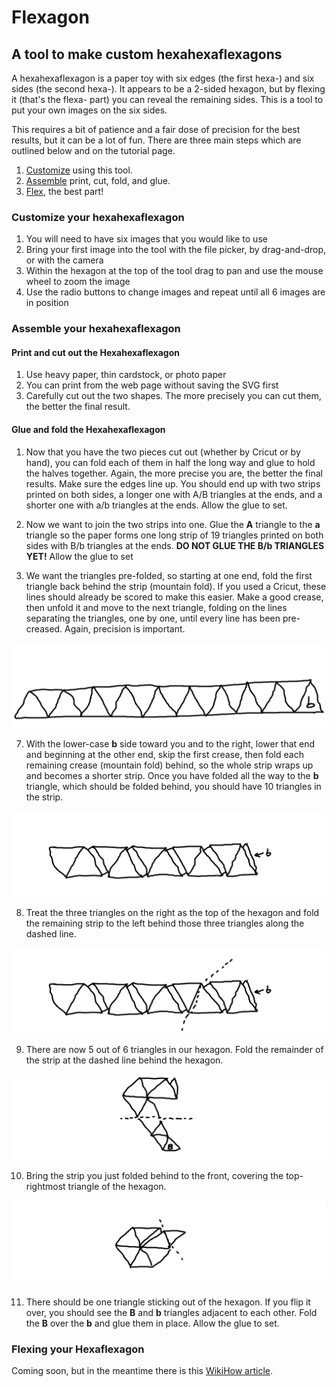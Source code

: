 # Flexagon

## A tool to make custom hexahexaflexagons

A hexahexaflexagon is a paper toy with six edges (the first hexa-) and six sides (the second hexa-). It appears to be a 2-sided hexagon, but by flexing it (that's the flexa- part) you can reveal the remaining sides. This is a tool to put your own images on the six sides.

This requires a bit of patience and a fair dose of precision for the best results, but it can be a lot of fun. There are three main steps which are outlined below and on the tutorial page.

1. [Customize](#Customize-your-hexahexaflexagon) using this tool.
2. [Assemble](#Assemble-your-hexahexaflexagon) print, cut, fold, and glue.
3. [Flex](#Flex-your-hexahexaflexagon), the best part!

### Customize your hexahexaflexagon

1. You will need to have six images that you would like to use
2. Bring your first image into the tool with the file picker, by drag-and-drop, or with the camera
3. Within the hexagon at the top of the tool drag to pan and use the mouse wheel to zoom the image
4. Use the radio buttons to change images and repeat until all 6 images are in position

### Assemble your hexahexaflexagon

#### Print and cut out the Hexahexaflexagon

1. Use heavy paper, thin cardstock, or photo paper
2. You can print from the web page without saving the SVG first
3. Carefully cut out the two shapes. The more precisely you can cut them, the better the final result.

#### Glue and fold the Hexahexaflexagon

1. Now that you have the two pieces cut out (whether by Cricut or by hand), you can fold each of them in half the long way and glue to hold the halves together. Again, the more precise you are, the better the final results. Make sure the edges line up. You should end up with two strips printed on both sides, a longer one with A/B triangles at the ends, and a shorter one with a/b triangles at the ends. Allow the glue to set.

2. Now we want to join the two strips into one. Glue the **A** triangle to the **a** triangle so the paper forms one long strip of 19 triangles printed on both sides with B/b triangles at the ends. **DO NOT GLUE THE B/b TRIANGLES YET!** Allow the glue to set

3. We want the triangles pre-folded, so starting at one end, fold the first triangle back behind the strip (mountain fold). If you used a Cricut, these lines should already be scored to make this easier. Make a good crease, then unfold it and move to the next triangle, folding on the lines separating the triangles, one by one, until every line has been pre-creased. Again, precision is important.

![Wrapping the hexahexaflexagon](images/hexahexaflexagon0.png)

7. With the lower-case **b** side toward you and to the right, lower that end and beginning at the other end, skip the first crease, then fold each remaining crease (mountain fold) behind, so the whole strip wraps up and becomes a shorter strip. Once you have folded all the way to the **b** triangle, which should be folded behind, you should have 10 triangles in the strip.

![Beginning the hexagon folds](images/hexahexaflexagon1.png)

8. Treat the three triangles on the right as the top of the hexagon and fold the remaining strip to the left behind those three triangles along the dashed line.

![Continuing to fold the hexagon](images/hexahexaflexagon2.png)

9. There are now 5 out of 6 triangles in our hexagon. Fold the remainder of the strip at the dashed line behind the hexagon.

![Hexagon nearly complete](images/hexahexaflexagon3.png)

10. Bring the strip you just folded behind to the front, covering the top-rightmost triangle of the hexagon.

![Folding the final triangle](images/hexahexaflexagon4.png)

11. There should be one triangle sticking out of the hexagon. If you flip it over, you should see the **B** and **b** triangles adjacent to each other. Fold the **B** over the **b** and glue them in place. Allow the glue to set.

### Flexing your Hexaflexagon

Coming soon, but in the meantime there is this [WikiHow article](https://www.wikihow.com/Fold-a-Hexaflexagon#Flexing-Your-Hexaflexagon).
